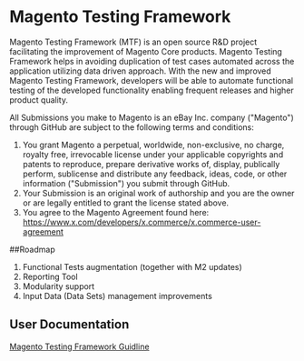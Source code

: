# Magento Testing Framework

Magento Testing Framework (MTF) is an open source R&D project facilitating the improvement of Magento Core products. Magento Testing Framework helps in avoiding duplication of test cases automated across the application utilizing data driven approach. With the new and improved Magento Testing Framework, developers will be able to automate functional testing of the developed functionality enabling frequent releases and higher product quality.

All Submissions you make to Magento is an eBay Inc. company ("Magento") through GitHub are subject to the following terms and conditions:

1. You grant Magento a perpetual, worldwide, non-exclusive, no charge, royalty free, irrevocable license under your applicable copyrights and patents to reproduce, prepare derivative works of, display, publically perform, sublicense and distribute any feedback, ideas, code, or other information ("Submission") you submit through GitHub.
2. Your Submission is an original work of authorship and you are the owner or are legally entitled to grant the license stated above.
3. You agree to the Magento Agreement found here: https://www.x.com/developers/x.commerce/x.commerce-user-agreement

##Roadmap

1. Functional Tests augmentation (together with M2 updates)
2. Reporting Tool
3. Modularity support
4. Input Data (Data Sets) management improvements

## User Documentation

[Magento Testing Framework Guidline](https://wiki.magento.com/display/MAGE2DOC/Magento+Testing+Framework+Guidelines)

